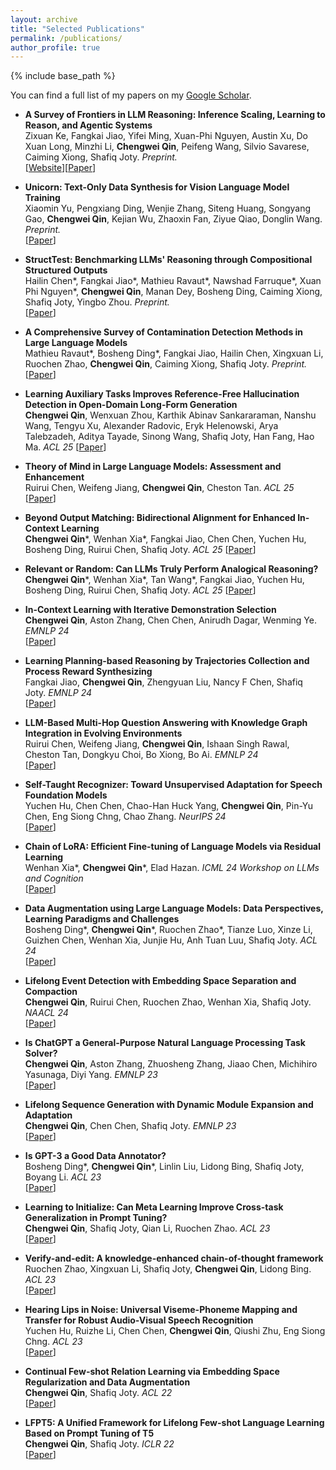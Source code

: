 ```yaml
---
layout: archive
title: "Selected Publications"
permalink: /publications/
author_profile: true
---
```




{% include base_path %}

You can find a full list of my papers on my <a href="https://scholar.google.com/citations?user=OwBrmXwAAAAJ" target="_blank">Google Scholar</a>.



- **A Survey of Frontiers in LLM Reasoning: Inference Scaling, Learning to Reason, and Agentic Systems** <br>
Zixuan Ke, Fangkai Jiao, Yifei Ming, Xuan-Phi Nguyen, Austin Xu, Do Xuan Long, Minzhi Li, **Chengwei Qin**, Peifeng Wang, Silvio Savarese, Caiming Xiong, Shafiq Joty. _Preprint._  
[[Website](https://llm-reasoning-ai.github.io/)][[Paper](https://arxiv.org/abs/2504.09037)]

- **Unicorn: Text-Only Data Synthesis for Vision Language Model Training** <br>
Xiaomin Yu, Pengxiang Ding, Wenjie Zhang, Siteng Huang, Songyang Gao, **Chengwei Qin**, Kejian Wu, Zhaoxin Fan, Ziyue Qiao, Donglin Wang. _Preprint._  
[[Paper](https://arxiv.org/abs/2503.22655)]

- **StructTest: Benchmarking LLMs' Reasoning through Compositional Structured Outputs** <br>
Hailin Chen\*, Fangkai Jiao\*, Mathieu Ravaut\*, Nawshad Farruque\*, Xuan Phi Nguyen\*, **Chengwei Qin**, Manan Dey, Bosheng Ding, Caiming Xiong, Shafiq Joty, Yingbo Zhou. _Preprint._  
[[Paper](https://arxiv.org/abs/2412.18011)]

- **A Comprehensive Survey of Contamination Detection Methods in Large Language Models** <br>
Mathieu Ravaut\*, Bosheng Ding\*, Fangkai Jiao, Hailin Chen, Xingxuan Li, Ruochen Zhao, **Chengwei Qin**, Caiming Xiong, Shafiq Joty. _Preprint._
[[Paper](https://arxiv.org/abs/2404.00699)]

- **Learning Auxiliary Tasks Improves Reference-Free Hallucination Detection in Open-Domain Long-Form Generation** <br>
**Chengwei Qin**, Wenxuan Zhou, Karthik Abinav Sankararaman, Nanshu Wang, Tengyu Xu, Alexander Radovic, Eryk Helenowski, Arya Talebzadeh, Aditya Tayade, Sinong Wang, Shafiq Joty, Han Fang, Hao Ma. _ACL 25_ 
[[Paper](https://openreview.net/forum?id=QM72I2gE7g)]

- **Theory of Mind in Large Language Models: Assessment and Enhancement** <br>
Ruirui Chen, Weifeng Jiang, **Chengwei Qin**, Cheston Tan. _ACL 25_ 
[[Paper](https://arxiv.org/abs/2505.00026)]

- **Beyond Output Matching: Bidirectional Alignment for Enhanced In-Context Learning** <br>
**Chengwei Qin**\*, Wenhan Xia\*, Fangkai Jiao, Chen Chen, Yuchen Hu, Bosheng Ding, Ruirui Chen, Shafiq Joty. _ACL 25_ 
[[Paper](https://arxiv.org/abs/2312.17055)]

- **Relevant or Random: Can LLMs Truly Perform Analogical Reasoning?** <br>
**Chengwei Qin**\*, Wenhan Xia\*, Tan Wang\*, Fangkai Jiao, Yuchen Hu, Bosheng Ding, Ruirui Chen, Shafiq Joty. _ACL 25_ 
[[Paper](https://arxiv.org/abs/2404.12728)]

- **In-Context Learning with Iterative Demonstration Selection** <br>
**Chengwei Qin**, Aston Zhang, Chen Chen, Anirudh Dagar, Wenming Ye. _EMNLP 24_  
[[Paper](https://arxiv.org/abs/2310.09881)]

- **Learning Planning-based Reasoning by Trajectories Collection and Process Reward Synthesizing** <br>
Fangkai Jiao, **Chengwei Qin**, Zhengyuan Liu, Nancy F Chen, Shafiq Joty. _EMNLP 24_  
[[Paper](https://arxiv.org/abs/2402.00658)]

- **LLM-Based Multi-Hop Question Answering with Knowledge Graph Integration in Evolving Environments** <br>
Ruirui Chen, Weifeng Jiang, **Chengwei Qin**, Ishaan Singh Rawal, Cheston Tan, Dongkyu Choi, Bo Xiong, Bo Ai. _EMNLP 24_  
[[Paper](https://arxiv.org/abs/2408.15903)]

- **Self-Taught Recognizer: Toward Unsupervised Adaptation for Speech Foundation Models** <br>
Yuchen Hu, Chen Chen, Chao-Han Huck Yang, **Chengwei Qin**, Pin-Yu Chen, Eng Siong Chng, Chao Zhang. _NeurIPS 24_  
[[Paper](https://arxiv.org/abs/2405.14161)]

- **Chain of LoRA: Efficient Fine-tuning of Language Models via Residual Learning** <br>
Wenhan Xia\*, **Chengwei Qin**\*, Elad Hazan. _ICML 24 Workshop on LLMs and Cognition_  
[[Paper](https://arxiv.org/abs/2401.04151)]

- **Data Augmentation using Large Language Models: Data Perspectives, Learning Paradigms and Challenges** <br>
Bosheng Ding\*, **Chengwei Qin**\*, Ruochen Zhao\*, Tianze Luo, Xinze Li, Guizhen Chen, Wenhan Xia, Junjie Hu, Anh Tuan Luu, Shafiq Joty. _ACL 24_  
[[Paper](https://arxiv.org/abs/2403.02990)]

- **Lifelong Event Detection with Embedding Space Separation and Compaction** <br>
**Chengwei Qin**, Ruirui Chen, Ruochen Zhao, Wenhan Xia, Shafiq Joty. _NAACL 24_  
[[Paper](https://arxiv.org/abs/2404.02507)]

- **Is ChatGPT a General-Purpose Natural Language Processing Task Solver?** <br>
**Chengwei Qin**, Aston Zhang, Zhuosheng Zhang, Jiaao Chen, Michihiro Yasunaga, Diyi Yang. _EMNLP 23_  
[[Paper](https://arxiv.org/abs/2302.06476)]

- **Lifelong Sequence Generation with Dynamic Module Expansion and Adaptation** <br>
**Chengwei Qin**, Chen Chen, Shafiq Joty. _EMNLP 23_  
[[Paper](https://arxiv.org/abs/2310.09886)]

- **Is GPT-3 a Good Data Annotator?** <br>
Bosheng Ding\*, **Chengwei Qin**\*, Linlin Liu, Lidong Bing, Shafiq Joty, Boyang Li. _ACL 23_  
[[Paper](https://arxiv.org/abs/2212.10450)]

- **Learning to Initialize: Can Meta Learning Improve Cross-task Generalization in Prompt Tuning?** <br>
**Chengwei Qin**, Shafiq Joty, Qian Li, Ruochen Zhao. _ACL 23_  
[[Paper](https://arxiv.org/abs/2302.08143)]

- **Verify-and-edit: A knowledge-enhanced chain-of-thought framework** <br>
Ruochen Zhao, Xingxuan Li, Shafiq Joty, **Chengwei Qin**, Lidong Bing. _ACL 23_  
[[Paper](https://arxiv.org/abs/2305.03268)]

- **Hearing Lips in Noise: Universal Viseme-Phoneme Mapping and Transfer for Robust Audio-Visual Speech Recognition** <br>
Yuchen Hu, Ruizhe Li, Chen Chen, **Chengwei Qin**, Qiushi Zhu, Eng Siong Chng. _ACL 23_  
[[Paper](https://arxiv.org/abs/2306.10563)]

- **Continual Few-shot Relation Learning via Embedding Space Regularization and Data Augmentation** <br>
**Chengwei Qin**, Shafiq Joty. _ACL 22_  
[[Paper](https://arxiv.org/abs/2203.02135)]

- **LFPT5: A Unified Framework for Lifelong Few-shot Language Learning Based on Prompt Tuning of T5** <br>
**Chengwei Qin**, Shafiq Joty. _ICLR 22_  
[[Paper](https://arxiv.org/abs/2110.07298)]

